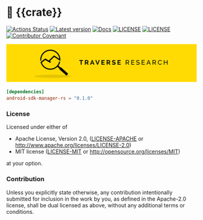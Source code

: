 📒 {{crate}}
=

[![Actions Status](https://github.com/Traverse-Research/android-sdk-manager-rs/workflows/CI/badge.svg)](https://github.com/Traverse-Research/android-sdk-manager-rs/actions)
[![Latest version](https://img.shields.io/crates/v/android-sdk-manager-rs.svg)](https://crates.io/crates/android-sdk-manager-rs)
[![Docs](https://docs.rs/android-sdk-manager-rs/badge.svg)](https://docs.rs/android-sdk-manager-rs/)
[![LICENSE](https://img.shields.io/badge/license-MIT-blue.svg)](LICENSE-MIT)
[![LICENSE](https://img.shields.io/badge/license-apache-blue.svg)](LICENSE-APACHE)
[![Contributor Covenant](https://img.shields.io/badge/contributor%20covenant-v1.4%20adopted-ff69b4.svg)](../main/CODE_OF_CONDUCT.md)

[![Banner](banner.png)](https://traverseresearch.nl)

```toml
[dependencies]
android-sdk-manager-rs = "0.1.0"
```

### License

Licensed under either of

* Apache License, Version 2.0, ([LICENSE-APACHE](../master/LICENSE-APACHE) or http://www.apache.org/licenses/LICENSE-2.0)
* MIT license ([LICENSE-MIT](../master/LICENSE-MIT) or http://opensource.org/licenses/MIT)

at your option.

### Contribution

Unless you explicitly state otherwise, any contribution intentionally
submitted for inclusion in the work by you, as defined in the Apache-2.0
license, shall be dual licensed as above, without any additional terms or
conditions.
